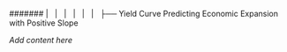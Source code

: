 ####### |   |   |   |   |   |   ├── Yield Curve Predicting Economic Expansion with Positive Slope

*Add content here*